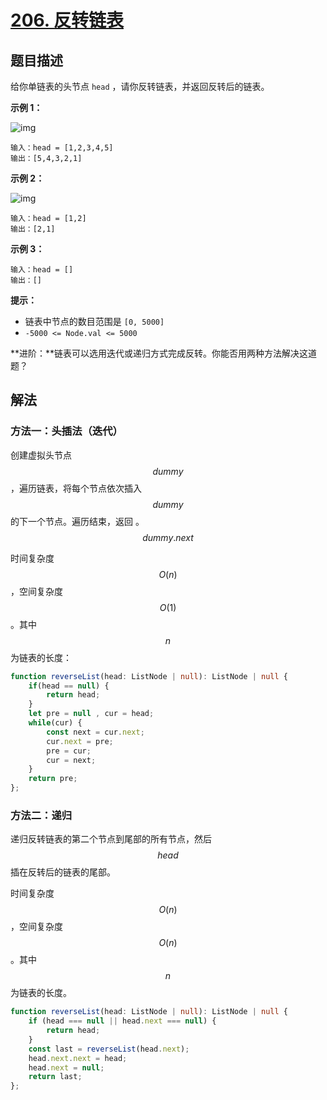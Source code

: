 # [206. 反转链表](https://leetcode.cn/problems/reverse-linked-list)

## 题目描述

给你单链表的头节点 `head` ，请你反转链表，并返回反转后的链表。

**示例 1：**

![img](206-1.jpg)

```
输入：head = [1,2,3,4,5]
输出：[5,4,3,2,1]
```

**示例 2：**

![img](206-2.jpg)

```
输入：head = [1,2]
输出：[2,1]
```

**示例 3：**

```
输入：head = []
输出：[]
```

**提示：**

- 链表中节点的数目范围是 `[0, 5000]`
- `-5000 <= Node.val <= 5000`

**进阶：**链表可以选用迭代或递归方式完成反转。你能否用两种方法解决这道题？

## 解法

### 方法一：头插法（迭代）

创建虚拟头节点 $$dummy$$，遍历链表，将每个节点依次插入  $$dummy$$ 的下一个节点。遍历结束，返回 。$$dummy.next$$

时间复杂度 $$O(n)$$，空间复杂度 $$O(1)$$。其中 $$n$$ 为链表的长度：

```typescript
function reverseList(head: ListNode | null): ListNode | null {
    if(head == null) {
        return head;
    }
    let pre = null , cur = head;
    while(cur) {
        const next = cur.next;
        cur.next = pre;
        pre = cur;
        cur = next;
    }
    return pre;
};
```

### 方法二：递归

递归反转链表的第二个节点到尾部的所有节点，然后 $$head$$ 插在反转后的链表的尾部。

时间复杂度 $$O(n)$$，空间复杂度 $$O(n)$$。其中 $$n$$ 为链表的长度。

```typescript
function reverseList(head: ListNode | null): ListNode | null {
    if (head === null || head.next === null) {
        return head;
    }
    const last = reverseList(head.next);
    head.next.next = head;
    head.next = null;
    return last;
};
```

